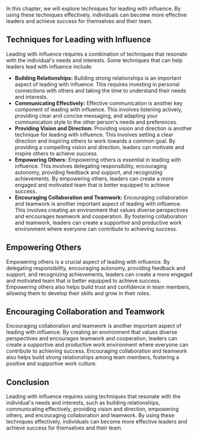 
In this chapter, we will explore techniques for leading with influence. By using these techniques effectively, individuals can become more effective leaders and achieve success for themselves and their team.

Techniques for Leading with Influence
-------------------------------------

Leading with influence requires a combination of techniques that resonate with the individual's needs and interests. Some techniques that can help leaders lead with influence include:

* **Building Relationships:** Building strong relationships is an important aspect of leading with influence. This requires investing in personal connections with others and taking the time to understand their needs and interests.
* **Communicating Effectively:** Effective communication is another key component of leading with influence. This involves listening actively, providing clear and concise messaging, and adapting your communication style to the other person's needs and preferences.
* **Providing Vision and Direction:** Providing vision and direction is another technique for leading with influence. This involves setting a clear direction and inspiring others to work towards a common goal. By providing a compelling vision and direction, leaders can motivate and inspire others to achieve success.
* **Empowering Others:** Empowering others is essential in leading with influence. This involves delegating responsibility, encouraging autonomy, providing feedback and support, and recognizing achievements. By empowering others, leaders can create a more engaged and motivated team that is better equipped to achieve success.
* **Encouraging Collaboration and Teamwork:** Encouraging collaboration and teamwork is another important aspect of leading with influence. This involves creating an environment that values diverse perspectives and encourages teamwork and cooperation. By fostering collaboration and teamwork, leaders can create a supportive and productive work environment where everyone can contribute to achieving success.

Empowering Others
-----------------

Empowering others is a crucial aspect of leading with influence. By delegating responsibility, encouraging autonomy, providing feedback and support, and recognizing achievements, leaders can create a more engaged and motivated team that is better equipped to achieve success. Empowering others also helps build trust and confidence in team members, allowing them to develop their skills and grow in their roles.

Encouraging Collaboration and Teamwork
--------------------------------------

Encouraging collaboration and teamwork is another important aspect of leading with influence. By creating an environment that values diverse perspectives and encourages teamwork and cooperation, leaders can create a supportive and productive work environment where everyone can contribute to achieving success. Encouraging collaboration and teamwork also helps build strong relationships among team members, fostering a positive and supportive work culture.

Conclusion
----------

Leading with influence requires using techniques that resonate with the individual's needs and interests, such as building relationships, communicating effectively, providing vision and direction, empowering others, and encouraging collaboration and teamwork. By using these techniques effectively, individuals can become more effective leaders and achieve success for themselves and their team.
